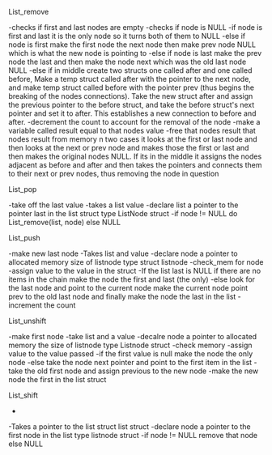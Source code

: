 
List_remove

-checks if first and last nodes are empty
-checks if node is NULL
-if node is first and last it is the only node so it turns both of them to NULL
-else if node is first make the first node the next node then make prev node NULL which is what the new node is pointing to
-else if node is last make the prev node the last and then make the node next which was the old last node NULL
-else if in middle create two structs one called after and one called before, Make a temp struct called after with the pointer to the next node, and make temp struct called before with the pointer prev (thus begins the breaking of the nodes connections). Take the new struct after and assign the previous pointer to the before struct, and take the before struct's next pointer and set it to after. This establishes a new connection to before and after. 
-decrement the count to account for the removal of the node
-make a variable called result equal to that nodes value
-free that nodes result that nodes result from memory
n two cases it looks at the first or last node and then looks at the next or prev node and makes those the first or last and then makes the original nodes NULL. If its in the middle it assigns the nodes adjacent as before and after and then takes the pointers and connects them to their next or prev nodes, thus removing the node in question

List_pop

-take off the last value
-takes a list value
-declare list a pointer to the pointer last in the list struct type ListNode struct
-if node != NULL do List_remove(list, node) else NULL

List_push

-make new last node
-Takes list and value
-declare node a pointer to allocated memory size of listnode type struct listnode
-check_mem for node
-assign value to the value in the struct
-If the list last is NULL if there are no items in the chain
make the node the first and last (the only)
-else look for the last node and point to the current node
make the current node point prev to the old last node
and finally make the node the last in the list
-increment the count

List_unshift

-make first node
-take list and a value
-decalre node a pointer to allocated memory the size of listnode
type Listnode struct
-check memory
-assign value to the value passed
-if the first value is null make the node the only node
-else take the node next pointer and point to the first item in
the list
-take the old first node and assign previous to the new node
-make the new node the first in the list struct

List_shift

-
-Takes a pointer to the list struct list struct
-declare node a pointer to the first node in the list type
listnode struct
-if node != NULL remove that node else NULL



















